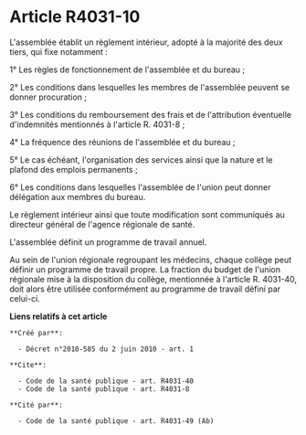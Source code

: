 # Article R4031-10

L'assemblée établit un règlement intérieur, adopté à la majorité des deux tiers, qui fixe notamment : 

1° Les règles de fonctionnement de l'assemblée et du bureau ; 

2° Les conditions dans lesquelles les membres de l'assemblée peuvent se donner procuration ; 

3° Les conditions du remboursement des frais et de l'attribution éventuelle d'indemnités mentionnés à l'article R. 4031-8 ; 

4° La fréquence des réunions de l'assemblée et du bureau ; 

5° Le cas échéant, l'organisation des services ainsi que la nature et le plafond des emplois permanents ; 

6° Les conditions dans lesquelles l'assemblée de l'union peut donner délégation aux membres du bureau. 

Le règlement intérieur ainsi que toute modification sont communiqués au directeur général de l'agence régionale de santé.

L'assemblée définit un programme de travail annuel. 

Au sein de l'union régionale regroupant les médecins, chaque collège peut définir un programme de travail propre. La fraction
du budget de l'union régionale mise à la disposition du collège, mentionnée à l'article R. 4031-40, doit alors être utilisée
conformément au programme de travail défini par celui-ci.

**Liens relatifs à cet article**

	**Créé par**:

	  - Décret n°2010-585 du 2 juin 2010 - art. 1

	**Cite**:

	  - Code de la santé publique - art. R4031-40
	  - Code de la santé publique - art. R4031-8

	**Cité par**:

	  - Code de la santé publique - art. R4031-49 (Ab)
